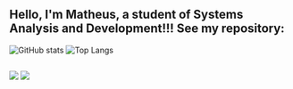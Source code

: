 ## Hello, I'm Matheus, a student of Systems Analysis and Development!!! See my repository:

<!---
Matheus-BRC/Matheus-BRC is a ✨ special ✨ repository because its `README.md` (this file) appears on your GitHub profile.
You can click the Preview link to take a look at your changes.
--->

![GitHub stats](https://github-readme-stats.vercel.app/api?username=Matheus-BRC&show_icons=true&theme=default#gh-light-mode-only)
![Top Langs](https://github-readme-stats.vercel.app/api/top-langs/?username=Matheus-BRC&layout=compact)

##
 
<div>  
  <a href = "mailto:matheusbatista327@gmail.com"><img src="https://img.shields.io/badge/-Gmail-%23333?style=for-the-badge&logo=gmail&logoColor=white" target="_blank"></a>
  <a href="https://www.linkedin.com/in/matheus-carvalho-4013941a2" target="_blank"><img src="https://img.shields.io/badge/-LinkedIn-%230077B5?style=for-the-badge&logo=linkedin&logoColor=white" target="_blank"></a> 
</div>
